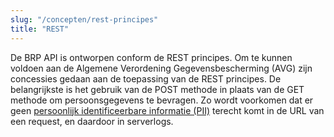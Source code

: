 ```yaml
---
slug: "/concepten/rest-principes"
title: "REST"
---
```


De BRP API is ontworpen conform de REST principes. Om te kunnen voldoen aan de Algemene Verordening Gegevensbescherming (AVG) zijn concessies gedaan aan de toepassing van de REST principes. De belangrijkste is het gebruik van de POST methode in plaats van de GET methode om persoonsgegevens te bevragen. Zo wordt voorkomen dat er geen [persoonlijk identificeerbare informatie (PII)](https://piwikpro.nl/blog/pii-niet-pii-en-persoonsgegevens/) terecht komt in de URL van een request, en daardoor in serverlogs.